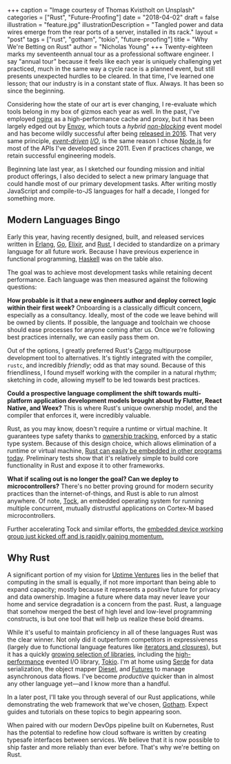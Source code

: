+++
caption = "Image courtesy of Thomas Kvistholt on Unsplash"
categories = ["Rust", "Future-Proofing"]
date = "2018-04-02"
draft = false
illustration = "feature.jpg"
illustrationDescription = "Tangled power and data wires emerge from the rear ports of a server, installed in its rack."
layout = "post"
tags = ["rust", "gotham", "tokio", "future-proofing"]
title = "Why We're Betting on Rust"
author = "Nicholas Young"
+++
Twenty-eighteen marks my seventeenth annual tour as a professional software engineer. I say "annual tour" because it feels like each year is uniquely challenging yet practiced, much in the same way a cycle race is a planned event, but still presents unexpected hurdles to be cleared. In that time, I've learned one lesson; that our industry is in a constant state of flux. Always. It has been so since the beginning.

Considering how the state of our art is ever changing, I re-evaluate which tools belong in my box of gizmos each year as well. In the past, I've employed [nginx][nginx] as a high-performance cache and proxy, but it has been largely edged out by [Envoy][envoy], which touts a *hybrid [non-blocking][el]* event model and has become wildly successful after being [released in 2016][envoy-release]. That very same principle, *[event-driven][el] [I/O][io]*, is the same reason I chose [Node.js][nodejs] for most of the APIs I've developed since 2011. Even if practices change, we retain successful engineering models.

Beginning late last year, as I sketched our founding mission and initial product offerings, I also decided to select a new primary language that could handle most of our primary development tasks. After writing mostly JavaScript and compile-to-JS languages for half a decade, I longed for something more.

## Modern Languages Bingo

Early this year, having recently designed, built, and released services written in [Erlang][erlang], [Go][golang], [Elixir][elixir], and [Rust][rustlang], I decided to standardize on a primary language for all future work. Because I have previous experience in functional programming, [Haskell][haskell] was on the table also.

The goal was to achieve most development tasks while retaining decent performance. Each language was then measured against the following questions:

**How probable is it that a new engineers author and deploy correct logic within their first week?** Onboarding is a classically difficult concern, especially as a consultancy. Ideally, most of the code we leave behind will be owned by clients. If possible, the language and toolchain we choose should ease processes for anyone coming after us. Once we're following best practices internally, we can easily pass them on.

Out of the options, I greatly preferred Rust's [Cargo][cargo] multipurpose development tool to alternatives. It's tightly integrated with the compiler, `rustc`, and incredibly *friendly*; odd as that may sound. Because of this friendliness, I found myself working with the compiler in a natural rhythm; sketching in code, allowing myself to be led towards best practices.

**Could a prospective language compliment the shift towards multi-platform application development models brought about by Flutter, React Native, and Weex?** This is where Rust's unique ownership model, and the compiler that enforces it, were incredibly valuable.

Rust, as you may know, doesn't require a runtime or virtual machine. It guarantees type safety thanks to [ownership tracking,][ownership] enforced by a static type system. Because of this design choice, which allows elimination of a runtime or virtual machine, [Rust can easily be embedded in other programs today][embedding]. Preliminary tests show that it's relatively simple to build core functionality in Rust and expose it to other frameworks.

**What if scaling out is no longer the goal? Can we deploy to microcontrollers?** There's no better proving ground for modern security practices than the internet-of-things, and Rust is able to run almost anywhere. Of note, [Tock][tock], an embedded operating system for running multiple concurrent, mutually distrustful applications on Cortex-M based microcontrollers.

Further accelerating Tock and similar efforts, the [embedded device working group just kicked off and is rapidly gaining momentum.][embedded]

## Why Rust

A significant portion of my vision for [Uptime Ventures][uv] lies in the belief that computing in the small is equally, if not more important than being able to expand capacity; mostly because it represents a positive future for privacy and data ownership. Imagine a future where data may never leave your home and service degradation is a concern from the past. Rust, a language that somehow merged the best of high level and low-level programming constructs, is but one tool that will help us realize these bold dreams.

While it's useful to maintain proficiency in all of these languages Rust was the clear winner. Not only did it outperform competitors in expressiveness (largely due to functional language features like [iterators and closures][rustbook]), but it has a quickly [growing selection of libraries][crates], including the [high-performance][techempower] evented I/O library, [Tokio][tokio]. I'm at home using [Serde][serde] for data serialization, the object mapper [Diesel][diesel], and [Futures][futures] to manage asynchronous data flows. I've become *productive* quicker than in almost any other language yet&mdash;and I know more than a handful.

In a later post, I'll take you through several of our Rust applications, while demonstrating the web framework that we've chosen, [Gotham][gotham]. Expect guides and tutorials on these topics to begin appearing soon.

When paired with our modern DevOps pipeline built on Kubernetes, Rust has the potential to redefine how cloud software is written by creating typesafe interfaces between services. We believe that it is now possible to ship faster and more reliably than ever before. That's why we're betting on Rust.

[nginx]: https://en.wikipedia.org/wiki/Nginx
[envoy]: https://blog.envoyproxy.io/envoy-threading-model-a8d44b922310
[envoy-release]:
https://eng.lyft.com/announcing-envoy-c-l7-proxy-and-communication-bus-92520b6c8191
[io]: https://en.wikipedia.org/wiki/Input/output
[el]: https://en.wikipedia.org/wiki/Event_loop
[nodejs]: https://www.nodejs.org/
[golang]: https://www.golang.org/
[erlang]: https://www.erlang.org/
[elixir]: https://www.elixir-lang.org/
[haskell]: https://www.haskell.org/
[rustlang]: https://www.rustlang.org/
[rustbook]:
https://doc.rust-lang.org/book/second-edition/ch13-00-functional-features.html
[embedded]: https://github.com/rust-lang-nursery/embedded-wg
[embedding]:
https://doc.rust-lang.org/1.2.0/book/rust-inside-other-languages.html
[techempower]: https://www.techempower.com/benchmarks/#section=data-r15&hw=ph&test=plaintext
[gotham]: https://gotham.rs/
[tokio]: https://github.com/tokio-rs/tokio
[cargo]: https://doc.rust-lang.org/cargo/
[crates]: https://crates.io
[serde]: https://github.com/serde-rs/serde
[diesel]: https://diesel.rs
[futures]: https://github.com/rust-lang-nursery/futures-rs
[uv]: /
[ownership]: https://doc.rust-lang.org/book/second-edition/ch04-01-what-is-ownership.html
[tock]: https://github.com/helena-project/tock
